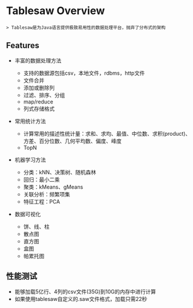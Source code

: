 # Tablesaw Overview

    > Tablesaw是为Java语言提供极致易用性的数据处理平台，抛弃了分布式的架构
## Features

- 丰富的数据处理方法
    - 支持的数据源包括csv，本地文件，rdbms，http文件
    - 文件合并
    - 添加或删除列
    - 过滤、排序、分组
    - map/reduce
    - 列式存储格式

- 常用统计方法
    - 计算常用的描述性统计量：求和、求均、最值、中位数、求积(product)、方差、百分位数、几何平均数、偏度、峰度
    - TopN
    
- 机器学习方法
    - 分类：kNN、决策树、随机森林
    - 回归：最小二乘
    - 聚类：kMeans、gMeans
    - 关联分析：频繁项集
    - 特征工程：PCA

- 数据可视化
    - 饼、线、柱
    - 散点图
    - 直方图
    - 盒图
    - 帕累托图
    
## 性能测试

  - 能够加载5亿行、4列的csv文件(35G)到10G的内存中进行计算
  - 如果使用tablesaw自定义的.saw文件格式，加载只需22秒
  
  
